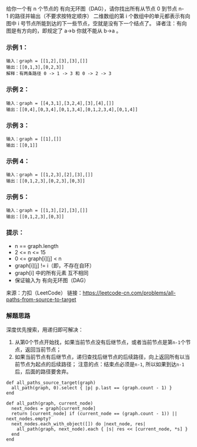 给你一个有 n 个节点的 有向无环图（DAG），请你找出所有从节点 0 到节点 n-1 的路径并输出（不要求按特定顺序）
二维数组的第 i 个数组中的单元都表示有向图中 i 号节点所能到达的下一些节点，空就是没有下一个结点了。
译者注：有向图是有方向的，即规定了 a→b 你就不能从 b→a 。

### 示例 1：
```
输入：graph = [[1,2],[3],[3],[]]
输出：[[0,1,3],[0,2,3]]
解释：有两条路径 0 -> 1 -> 3 和 0 -> 2 -> 3
```

### 示例 2：
```
输入：graph = [[4,3,1],[3,2,4],[3],[4],[]]
输出：[[0,4],[0,3,4],[0,1,3,4],[0,1,2,3,4],[0,1,4]]
```

### 示例 3：
```
输入：graph = [[1],[]]
输出：[[0,1]]
```

### 示例 4：
```
输入：graph = [[1,2,3],[2],[3],[]]
输出：[[0,1,2,3],[0,2,3],[0,3]]
```

### 示例 5：
```
输入：graph = [[1,3],[2],[3],[]]
输出：[[0,1,2,3],[0,3]]
```

### 提示：
- n == graph.length
- 2 <= n <= 15
- 0 <= graph[i][j] < n
- graph[i][j] != i（即，不存在自环）
- graph[i] 中的所有元素 互不相同
- 保证输入为 有向无环图（DAG）

来源：力扣（LeetCode）
链接：https://leetcode-cn.com/problems/all-paths-from-source-to-target

### 解题思路
深度优先搜索，用递归即可解决：
1. 从第0个节点开始找，如果当前节点没有后继节点，或者当前节点是第`n-1`个节点，返回当前节点；
2. 如果当前节点有后继节点，递归查找后继节点的后续路径，向上返回所有以当前节点为起点的后续路径；
注意的点：结束点必须是`n-1`, 所以如果到达`n-1`后，后面的路径要舍弃。

```
def all_paths_source_target(graph)
  all_path(graph, 0).select { |p| p.last == (graph.count - 1) }
end

def all_path(graph, current_node)
  next_nodes = graph[current_node]
  return [current_node] if (current_node == (graph.count - 1)) || next_nodes.empty?
  next_nodes.each_with_object([]) do |next_node, res|
    all_path(graph, next_node).each { |s| res << [current_node, *s] }
  end
end
```